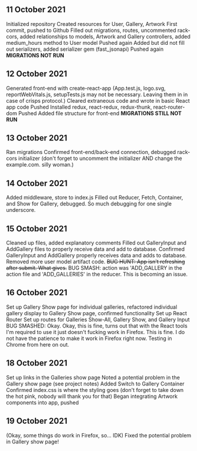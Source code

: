 ## 11 October 2021
Initialized repository
Created resources for User, Gallery, Artwork
First commit, pushed to Github
Filled out migrations, routes, uncommented rack-cors, added relationships to models, Artwork and Gallery controllers, added medium_hours method to User model
Pushed again
Added but did not fill out serializers, added serializer gem (fast_jsonapi)
Pushed again
**MIGRATIONS NOT RUN**

## 12 October 2021
Generated front-end with create-react-app
(App.test.js, logo.svg, reportWebVitals.js, setupTests.js may not be necessary. Leaving them in in case of crisps protocol.)
Cleared extraneous code and wrote in basic React app code
Pushed
Installed redux, react-redux, redux-thunk, react-router-dom
Pushed
Added file structure for front-end 
**MIGRATIONS STILL NOT RUN**

## 13 October 2021
Ran migrations
Confirmed front-end/back-end connection, debugged rack-cors initializer (don't forget to uncomment the initializer AND change the example.com. silly woman.)

## 14 October 2021
Added middleware, store to index.js
Filled out Reducer, Fetch, Container, and Show for Gallery, debugged. So much debugging for one single underscore.

## 15 October 2021
Cleaned up files, added explanatory comments
Filled out GalleryInput and AddGallery files to properly receive data and add to database.
Confirmed GalleryInput and AddGallery properly receives data and adds to database. Removed more user model artifact code.
~~BUG HUNT: App isn't refreshing after submit. What gives.~~ BUG SMASH: action was 'ADD_GALLERY in the action file and 'ADD_GALLERIES' in the reducer. This is becoming an issue. 

## 16 October 2021
Set up Gallery Show page for individual galleries, refactored individual gallery display to Gallery Show page, confirmed functionality
Set up React Router 
Set up routes for Galleries Show-All, Gallery Show, and Gallery Input
BUG SMASHED: Okay. Okay, this is fine, turns out that with the React tools I'm required to use it just doesn't fucking work in Firefox. This is fine. I do not have the patience to make it work in Firefox right now. Testing in Chrome from here on out. 

## 18 October 2021
Set up links in the Galleries show page 
Noted a potential problem in the Gallery show page (see project notes)
Added Switch to Gallery Container
Confirmed index.css is where the styling goes (don't forget to take down the hot pink, nobody will thank you for that)
Began integrating Artwork components into app, pushed

## 19 October 2021
(Okay, some things do work in Firefox, so... IDK)
Fixed the potential problem in Gallery show page! 